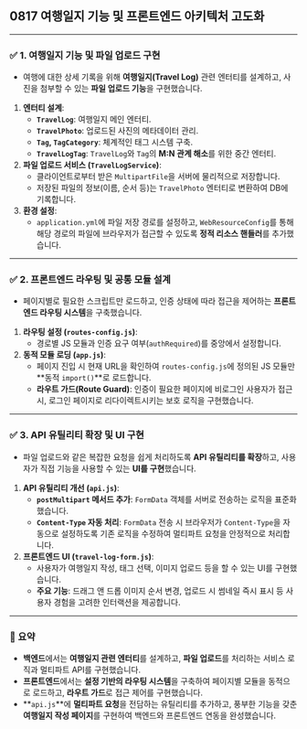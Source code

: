 ## 0817 여행일지 기능 및 프론트엔드 아키텍처 고도화

---

### ✅ 1. 여행일지 기능 및 파일 업로드 구현

*   여행에 대한 상세 기록을 위해 **여행일지(Travel Log)** 관련 엔터티를 설계하고, 사진을 첨부할 수 있는 **파일 업로드 기능**을 구현했습니다.

1.  **엔터티 설계**:
    *   **`TravelLog`**: 여행일지 메인 엔터티.
    *   **`TravelPhoto`**: 업로드된 사진의 메타데이터 관리.
    *   **`Tag`, `TagCategory`**: 체계적인 태그 시스템 구축.
    *   **`TravelLogTag`**: `TravelLog`와 `Tag`의 **M:N 관계 해소**를 위한 중간 엔터티.
2.  **파일 업로드 서비스 (`TravelLogService`)**:
    *   클라이언트로부터 받은 `MultipartFile`을 서버에 물리적으로 저장합니다.
    *   저장된 파일의 정보(이름, 순서 등)는 `TravelPhoto` 엔터티로 변환하여 DB에 기록합니다.
3.  **환경 설정**:
    *   `application.yml`에 파일 저장 경로를 설정하고, `WebResourceConfig`를 통해 해당 경로의 파일에 브라우저가 접근할 수 있도록 **정적 리소스 핸들러**를 추가했습니다.

---

### ✅ 2. 프론트엔드 라우팅 및 공통 모듈 설계

*   페이지별로 필요한 스크립트만 로드하고, 인증 상태에 따라 접근을 제어하는 **프론트엔드 라우팅 시스템**을 구축했습니다.

1.  **라우팅 설정 (`routes-config.js`)**:
    *   경로별 JS 모듈과 인증 요구 여부(`authRequired`)를 중앙에서 설정합니다.
2.  **동적 모듈 로딩 (`app.js`)**:
    *   페이지 진입 시 현재 URL을 확인하여 `routes-config.js`에 정의된 JS 모듈만 **동적 `import()`**로 로드합니다.
    *   **라우트 가드(Route Guard)**: 인증이 필요한 페이지에 비로그인 사용자가 접근 시, 로그인 페이지로 리다이렉트시키는 보호 로직을 구현했습니다.

---

### ✅ 3. API 유틸리티 확장 및 UI 구현

*   파일 업로드와 같은 복잡한 요청을 쉽게 처리하도록 **API 유틸리티를 확장**하고, 사용자가 직접 기능을 사용할 수 있는 **UI를 구현**했습니다.

1.  **API 유틸리티 개선 (`api.js`)**:
    *   **`postMultipart` 메서드 추가**: `FormData` 객체를 서버로 전송하는 로직을 표준화했습니다.
    *   **`Content-Type` 자동 처리**: `FormData` 전송 시 브라우저가 `Content-Type`을 자동으로 설정하도록 기존 로직을 수정하여 멀티파트 요청을 안정적으로 처리합니다.
2.  **프론트엔드 UI (`travel-log-form.js`)**:
    *   사용자가 여행일지 작성, 태그 선택, 이미지 업로드 등을 할 수 있는 UI를 구현했습니다.
    *   **주요 기능**: 드래그 앤 드롭 이미지 순서 변경, 업로드 시 썸네일 즉시 표시 등 사용자 경험을 고려한 인터랙션을 제공합니다.

---

### 📌 요약

*   **백엔드**에서는 **여행일지 관련 엔터티**를 설계하고, **파일 업로드**를 처리하는 서비스 로직과 멀티파트 API를 구현했습니다.
*   **프론트엔드**에서는 **설정 기반의 라우팅 시스템**을 구축하여 페이지별 모듈을 동적으로 로드하고, **라우트 가드**로 접근 제어를 구현했습니다.
*   **`api.js`**에 **멀티파트 요청**을 전담하는 유틸리티를 추가하고, 풍부한 기능을 갖춘 **여행일지 작성 페이지**를 구현하여 백엔드와 프론트엔드 연동을 완성했습니다.